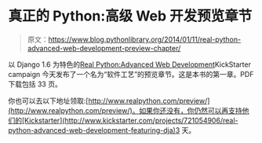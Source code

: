 # 真正的 Python:高级 Web 开发预览章节

> 原文：<https://www.blog.pythonlibrary.org/2014/01/11/real-python-advanced-web-development-preview-chapter/>

以 Django 1.6 为特色的[Real Python:Advanced Web Development](http://www.kickstarter.com/projects/721054906/real-python-advanced-web-development-featuring-dja)KickStarter campaign 今天发布了一个名为“软件工艺”的预览章节。这是本书的第一章。PDF 下载包括 33 页。

你也可以去以下地址领取:[http://www.realpython.com/preview/](http://www.realpython.com/preview/)。如果你还没有，你仍然可以再支持他们的[Kickstarter](http://www.kickstarter.com/projects/721054906/real-python-advanced-web-development-featuring-dja)3 天。
